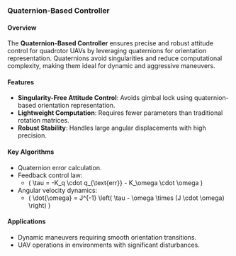 ### Quaternion-Based Controller

#### Overview
The **Quaternion-Based Controller** ensures precise and robust attitude control for quadrotor UAVs by leveraging quaternions for orientation representation. Quaternions avoid singularities and reduce computational complexity, making them ideal for dynamic and aggressive maneuvers.

#### Features
- **Singularity-Free Attitude Control**: Avoids gimbal lock using quaternion-based orientation representation.
- **Lightweight Computation**: Requires fewer parameters than traditional rotation matrices.
- **Robust Stability**: Handles large angular displacements with high precision.

#### Key Algorithms
- Quaternion error calculation.
- Feedback control law:
  - \( \tau = -K_q \cdot q_{\text{err}} - K_\omega \cdot \omega \)
- Angular velocity dynamics:
  - \( \dot{\omega} = J^{-1} \left( \tau - \omega \times (J \cdot \omega) \right) \)

#### Applications
- Dynamic maneuvers requiring smooth orientation transitions.
- UAV operations in environments with significant disturbances.
